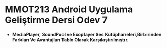 # MMOT213 Android Uygulama Geliştirme Dersi Odev 7
 - **MediaPlayer, SoundPool ve Exoplayer Ses Kütüphaneleri,Birbirinden Farkları Ve Avantajları Tablo Olarak Karşılaştırılmıştır.**
 

 


